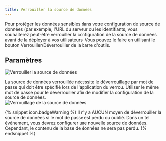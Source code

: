 ```yaml
---
title: Verrouiller la source de données
---
```

Pour protéger les données sensibles dans votre configuration de source de données (par exemple, l'URL du serveur ou les identifiants, vous souhaiterez peut-être verrouiller la configuration de la source de données avant de la déployer à vos utilisateurs. Vous pouvez le faire en utilisant le bouton Verrouiller/Déverrouiller de la barre d'outils. 

## Paramètres 

![Verrouiller la source de données](/img/fr/rdm/mac/clip0180.png) 

La source de données verrouillée nécessite le déverrouillage par mot de passe qui doit être spécifié lors de l'application du verrou. Utiliser le même mot de passe pour le déverrouiller afin de modifier la configuration de la source de données.  
![Verrouillage de la source de données](/img/fr/rdm/mac/2014-05-29_13-46-00.png) 

{% snippet icon.badgeWarning %} 
Il n'y a AUCUN moyen de déverrouiller la source de données si le mot de passe est perdu ou oublié. Dans un tel événement, vous devrez configurer une nouvelle source de données. Cependant, le contenu de la base de données ne sera pas perdu. 
{% endsnippet %}
 

